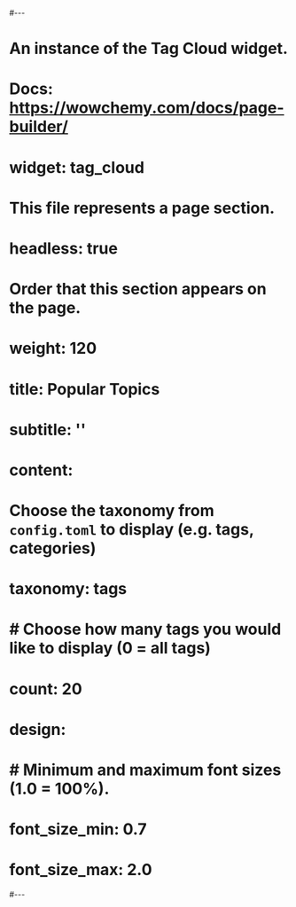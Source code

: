 #---
# An instance of the Tag Cloud widget.
# Docs: https://wowchemy.com/docs/page-builder/
# widget: tag_cloud

# This file represents a page section.
# headless: true

# Order that this section appears on the page.
# weight: 120

# title: Popular Topics
# subtitle: ''

# content:
# Choose the taxonomy from `config.toml` to display (e.g. tags, categories)
#  taxonomy: tags
#  # Choose how many tags you would like to display (0 = all tags)
#  count: 20
# design:
#  # Minimum and maximum font sizes (1.0 = 100%).
#  font_size_min: 0.7
#  font_size_max: 2.0
#---
